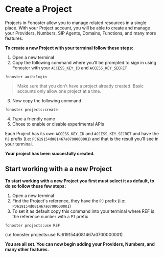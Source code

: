 # Create a Project

Projects in Fonoster allow you to manage related resources in a single place. With your Project account, you will be able to create and manage your Providers, Numbers, SIP Agents, Domains, Functions, and many more features.

**To create a new Project with your terminal follow these steps:**

1. Open a new terminal
2. Copy the following command where you'll be prompted to sign in using Fonoster with your `ACCESS_KEY_ID` and `ACCESS_KEY_SECRET`
```none
fonoster auth:login
```
> Make sure that you don't have a project already created. Basic accounts only allow one project at a time. 
3. Now copy the following command 

```none
fonoster projects:create
```
4. Type a friendly name
5. Chose to enable or disable experimental APIs

Each Project has its own `ACCESS_KEY_ID` and `ACCESS_KEY_SECRET` and have the `PJ` prefix (i.e: `PJ619154d081467a0700000001`) and that is the result you'll see in your terminal. 

**Your project has been succesfully created.** 

## Start working with a a new Project 

**To start working with a new Project you first must select it as default, to do so follow these few steps:**

1. Open a new terminal
2. Find the Project's reference, they have the `PJ` prefix (i.e: `PJ619154d081467a0700000001`)
3. To set it as default copy this command into your terminal where REF is the reference number with a `PJ` prefix
```none
fonoster projects:use REF
```
(i.e fonoster projects:use PJ619154d081467a0700000001)

**You are all set. You can now begin adding your Providers, Numbers, and many other features.**
